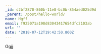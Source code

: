 ```yaml
---
_id: c2bf2870-860b-11e8-bc0b-854aed025d9d
_parent: /post/hello-world/
name: Hgff
email: f925071a198d83043417654dfc2103ab
url: ''
date: '2018-07-12T19:42:50.860Z'
---
```

Ggjj
